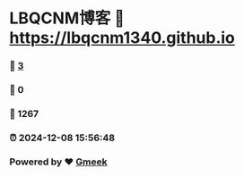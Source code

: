 # LBQCNM博客 :link: https://lbqcnm1340.github.io 
### :page_facing_up: [3](https://lbqcnm1340.github.io/tag.html) 
### :speech_balloon: 0 
### :hibiscus: 1267 
### :alarm_clock: 2024-12-08 15:56:48 
### Powered by :heart: [Gmeek](https://github.com/Meekdai/Gmeek)
